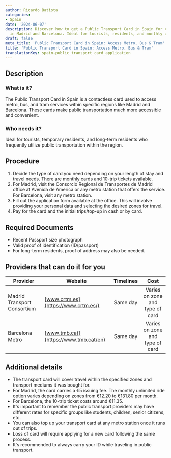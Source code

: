 ```yaml
---
author: Ricardo Batista
categories:
- Spain
date: '2024-06-07'
description: Discover how to get a Public Transport Card in Spain for convenient travel
  in Madrid and Barcelona. Ideal for tourists, residents, and monthly users alike.
draft: false
meta_title: 'Public Transport Card in Spain: Access Metro, Bus & Tram'
title: 'Public Transport Card in Spain: Access Metro, Bus & Tram'
translationKey: spain-public_transport_card_application
---
```



## Description
### What is it?
The Public Transport Card in Spain is a contactless card used to access metro, bus, and tram services within specific regions like Madrid and Barcelona. These cards make public transportation much more accessible and convenient. 

### Who needs it?
Ideal for tourists, temporary residents, and long-term residents who frequently utilize public transportation within the region. 

## Procedure
1. Decide the type of card you need depending on your length of stay and travel needs. There are monthly cards and 10-trip tickets available.
2. For Madrid, visit the Consorcio Regional de Transportes de Madrid office at Avenida de America or any metro station that offers the service. For Barcelona, visit any metro station.
3. Fill out the application form available at the office. This will involve providing your personal data and selecting the desired zones for travel.
4. Pay for the card and the initial trips/top-up in cash or by card.

## Required Documents
- Recent Passport size photograph
- Valid proof of identification (ID/passport)
- For long-term residents, proof of address may also be needed.

## Providers that can do it for you

| Provider                   |     Website                                                   |     Timelines        |       Cost       |
| ------------------- | -----------------------                      |  :------------:   | :-------------: |
| Madrid Transport Consortium |  [www.crtm.es](https://www.crtm.es/) |      Same day     |   Varies on zone and type of card   |
| Barcelona Metro              |  [www.tmb.cat](https://www.tmb.cat/en)   |      Same day      |   Varies on zone and type of card  |

## Additional details
- The transport card will cover travel within the specified zones and transport mediums it was bought for.
- For Madrid, the card carries a €5 issuing fee. The monthly unlimited ride option varies depending on zones from €12.20 to €131.80 per month.
- For Barcelona, the 10-trip ticket costs around €11.35. 
- It's important to remember the public transport providers may have different rates for specific groups like students, children, senior citizens, etc.
- You can also top up your transport card at any metro station once it runs out of trips.
- Loss of card will require applying for a new card following the same process.
- It's recommended to always carry your ID while traveling in public transport.